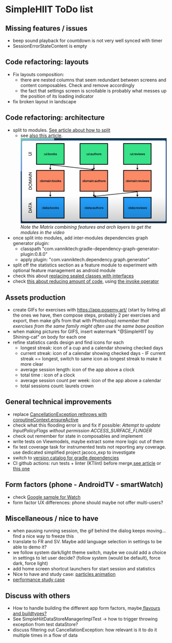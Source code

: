 # SimpleHIIT ToDo list

## Missing features / issues
* beep sound playback for countdown is not very well synced with timer
* SessionErrorStateContent is empty

## Code refactoring: layouts
* Fix layouts composition:
  * there are nested columns that seem redundant between screens and content composables. Check and remove accordingly
  * the fact that settings screen is scrollable is probably what messes up the position of its loading indicator
* fix broken layout in landscape

## Code refactoring: architecture
* split to modules. [See article about how to split](https://betterprogramming.pub/the-real-clean-architecture-in-android-modularization-e26940fd0a23?source=rss-8f0052074f18------2)
  * see [also this article](https://developer.android.com/topic/modularization/patterns). ![](modules_matrix.png)_Note the Matrix combining features and arch layers to get the modules in the video_
* once split into modules, add inter-modules dependencies graph generator plugin:
  * classpath "com.vanniktech:gradle-dependency-graph-generator-plugin:0.8.0"
  * apply plugin: "com.vanniktech.dependency.graph.generator"
* split off the statistics section as a feature module to experiment with optional feature management as android module
* check this about [replacing sealed classes with interfaces](https://jorgecastillo.dev/sealed-interfaces-kotlin)
* check [this about reducing amount of code](https://kotlinlang.org/docs/fun-interfaces.html#sam-conversions), using [the invoke operator](https://chrynan.codes/invoking-usecases-the-kotlin-way/)

## Assets production
* create GIFs for exercises with https://app.posemy.art/ (start by listing all the ones we have, then compose steps, probably 2 per exercises and export, then make gifs from that with Photoshop) _remember that exercises from the same family might often use the same base position_
* when making pictures for GIFS, insert watermark "@SimpleHIIT by Shining-cat" on body for each one
* refine statistics cards design and find icons for each
  * longest streak: icon of a cup and a calendar showing checked days
  * current streak: icon of a calendar showing checked days - IF current streak == longest, switch to same icon as longest streak to make it more clear
  * average session length: icon of the app above a clock
  * total time : icon of a clock
  * average session count per week: icon of the app above a calendar
  * total sessions count: laurels crown

## General technical improvements
* replace [CancellationException rethrows with coroutineContext.ensureActive](https://betterprogramming.pub/the-silent-killer-thats-crashing-your-coroutines-9171d1e8f79b)
* check what this flooding error is and fix if possible: _Attempt to update InputPolicyFlags without permission ACCESS_SURFACE_FLINGER_
* check out remember for state in composables and implement
* write tests on Viewmodels, maybe extract some more logic out of them
* fix test coverage task for instrumented tests not reporting any coverage. use dedicated simplified project jacoco_exp to investigate
* switch to [version catalog for gradle dependencies](https://proandroiddev.com/mastering-gradle-dependency-management-with-version-catalogs-a-comprehensive-guide-d60e2fd1dac2)
* CI github actions: run tests + linter (KTlint) before merge,[see article](https://medium.com/geekculture/how-to-build-sign-and-publish-android-application-using-github-actions-aa6346679254) or[ this one](https://proandroiddev.com/create-android-release-using-github-actions-c052006f6b0b?source=rss----c72404660798---4)

## Form factors (phone - AndroidTV - smartWatch)
* check [Google sample for Watch](https://github.com/android/wear-os-samples/tree/main/WearVerifyRemoteApp)
* form factor UX differences: phone should maybe not offer multi-users?

## Miscellaneous / nice to have
* when pausing running session, the gif behind the dialog keeps moving... find a nice way to freeze this
* translate to FR and SV. Maybe add language selection in settings to be able to demo it?
* we follow system dark/light theme switch, maybe we could add a choice in settings to let user decide? (follow system (would be default), force dark, force light)
* add home screen shortcut launchers for start session and statistics
* Nice to have and study case: [particles animation](https://proandroiddev.com/creating-a-particle-explosion-animation-in-jetpack-compose-4ee42022bbfa)
* [performance study case](https://proandroiddev.com/jetpack-compose-tutorial-improving-performance-in-dribbble-audio-app-b19848cf12e3)

## Discuss with others
* How to handle building the different app form factors, maybe[ flavours and buildtypes?](https://blog.protein.tech/product-flavors-and-build-types-in-android-projects-customizing-base-urls-logos-and-more-bf0099508949?source=rss------android_development-5)
* See SimpleHiitDataStoreManagerImplTest -> how to trigger throwing exception from test dataStore?
* discuss filtering out CancellationException: how relevant is it to do it multiple times in a flow of data


